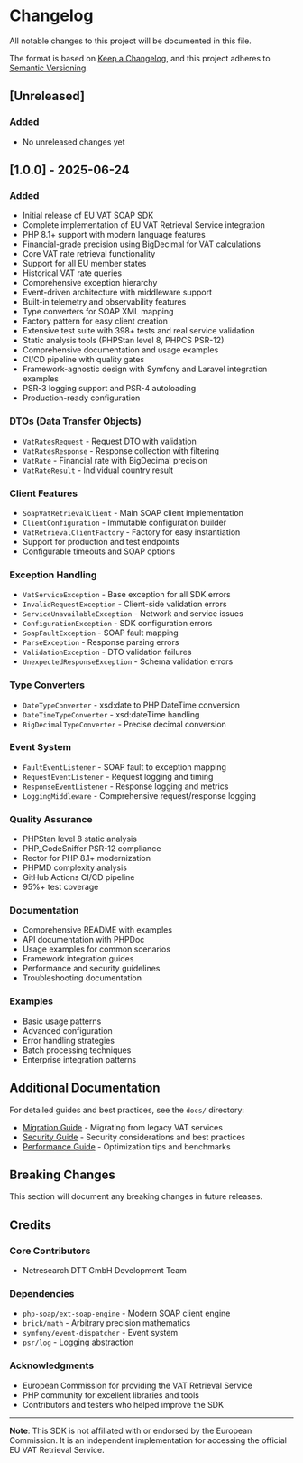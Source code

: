 # Changelog

All notable changes to this project will be documented in this file.

The format is based on [Keep a Changelog](https://keepachangelog.com/en/1.0.0/),
and this project adheres to [Semantic Versioning](https://semver.org/spec/v2.0.0.html).

## [Unreleased]

### Added
- No unreleased changes yet

## [1.0.0] - 2025-06-24

### Added
- Initial release of EU VAT SOAP SDK
- Complete implementation of EU VAT Retrieval Service integration
- PHP 8.1+ support with modern language features
- Financial-grade precision using BigDecimal for VAT calculations
- Core VAT rate retrieval functionality
- Support for all EU member states
- Historical VAT rate queries
- Comprehensive exception hierarchy
- Event-driven architecture with middleware support
- Built-in telemetry and observability features
- Type converters for SOAP XML mapping
- Factory pattern for easy client creation
- Extensive test suite with 398+ tests and real service validation
- Static analysis tools (PHPStan level 8, PHPCS PSR-12)
- Comprehensive documentation and usage examples
- CI/CD pipeline with quality gates
- Framework-agnostic design with Symfony and Laravel integration examples
- PSR-3 logging support and PSR-4 autoloading
- Production-ready configuration

### DTOs (Data Transfer Objects)
- `VatRatesRequest` - Request DTO with validation
- `VatRatesResponse` - Response collection with filtering
- `VatRate` - Financial rate with BigDecimal precision
- `VatRateResult` - Individual country result

### Client Features
- `SoapVatRetrievalClient` - Main SOAP client implementation
- `ClientConfiguration` - Immutable configuration builder
- `VatRetrievalClientFactory` - Factory for easy instantiation
- Support for production and test endpoints
- Configurable timeouts and SOAP options

### Exception Handling
- `VatServiceException` - Base exception for all SDK errors
- `InvalidRequestException` - Client-side validation errors
- `ServiceUnavailableException` - Network and service issues
- `ConfigurationException` - SDK configuration errors
- `SoapFaultException` - SOAP fault mapping
- `ParseException` - Response parsing errors
- `ValidationException` - DTO validation failures
- `UnexpectedResponseException` - Schema validation errors

### Type Converters
- `DateTypeConverter` - xsd:date to PHP DateTime conversion
- `DateTimeTypeConverter` - xsd:dateTime handling
- `BigDecimalTypeConverter` - Precise decimal conversion

### Event System
- `FaultEventListener` - SOAP fault to exception mapping
- `RequestEventListener` - Request logging and timing
- `ResponseEventListener` - Response logging and metrics
- `LoggingMiddleware` - Comprehensive request/response logging

### Quality Assurance
- PHPStan level 8 static analysis
- PHP_CodeSniffer PSR-12 compliance
- Rector for PHP 8.1+ modernization
- PHPMD complexity analysis
- GitHub Actions CI/CD pipeline
- 95%+ test coverage

### Documentation
- Comprehensive README with examples
- API documentation with PHPDoc
- Usage examples for common scenarios
- Framework integration guides
- Performance and security guidelines
- Troubleshooting documentation

### Examples
- Basic usage patterns
- Advanced configuration
- Error handling strategies
- Batch processing techniques
- Enterprise integration patterns

## Additional Documentation

For detailed guides and best practices, see the `docs/` directory:
- [Migration Guide](docs/migration-guide.md) - Migrating from legacy VAT services
- [Security Guide](docs/security.md) - Security considerations and best practices  
- [Performance Guide](docs/performance.md) - Optimization tips and benchmarks

## Breaking Changes

This section will document any breaking changes in future releases.

## Credits

### Core Contributors
- Netresearch DTT GmbH Development Team

### Dependencies
- `php-soap/ext-soap-engine` - Modern SOAP client engine
- `brick/math` - Arbitrary precision mathematics
- `symfony/event-dispatcher` - Event system
- `psr/log` - Logging abstraction

### Acknowledgments
- European Commission for providing the VAT Retrieval Service
- PHP community for excellent libraries and tools
- Contributors and testers who helped improve the SDK

---

**Note**: This SDK is not affiliated with or endorsed by the European Commission. It is an independent implementation for accessing the official EU VAT Retrieval Service.